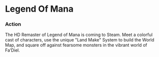 # Legend Of Mana

### Action

The HD Remaster of Legend of Mana is coming to Steam. Meet a colorful cast of characters, use the unique &quot;Land Make&quot; System to build the World Map, and square off against fearsome monsters in the vibrant world of Fa’Diel.